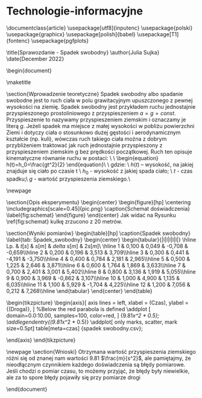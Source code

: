 # Technologie-informacyjne

\documentclass{article}
\usepackage[utf8]{inputenc}
\usepackage{polski}
\usepackage{graphicx}
\usepackage[polish]{babel}
\usepackage[T1]{fontenc}
\usepackage{pgfplots}

\title{Sprawozdanie - Spadek swobodny}
\author{Julia Sujka}
\date{December 2022}

\begin{document}

\maketitle

\section{Wprowadzenie teoretyczne}
Spadek swobodny albo spadanie swobodne jest to ruch ciała w polu grawitacyjnym upuszczonego z
pewnej wysokości na ziemię. Spadek swobodny jest przykładem ruchu jednostajnie przyspieszonego
prostoliniowego z przyspieszeniem $a=g=const$. Przyspieszenie to nazywamy przyspieszeniem
ziemskim i oznaczamy je literą $g$. Jeżeli spadek ma miejsce z małej wysokości w pobliżu powierzchni
Ziemi i dotyczy ciała o stosunkowo dużej gęstości i aerodynamicznym kształcie (np. kuli), wówczas
ruch takiego ciała można z dobrym przybliżeniem traktować jak ruch jednostajnie przyspieszony z
przyspieszeniem ziemskim g bez prędkości początkowej. Ruch ten opisuje kinematyczne równanie
ruchu w postaci:
\\
\\
\begin{equation}
h(t)=h_0=\frac{gt^2}{2}
\end{equation}\\
\\
gdzie: \\
$h(t)$ – wysokość, na jakiej znajduje się ciało po czasie t \\
$h_0$ - wysokość z jakiej spada ciało; \\
$t$ - czas spadku;\\
$g$ - wartość przyspieszenia ziemskiego.\\

\newpage

\section{Opis eksperymentu}
\begin{center}
\begin{figure}[hp]
\centering
\includegraphics[scale=0.45]{pic.png}
\caption{Schemat doświadczenia}
\label{fig:schemat}
\end{figure}
\end{center}
Jak widać na Rysunku \ref{fig:schemat} kulkę zrzucono z 20 metrów.

\section{Wyniki pomiarów}
\begin{table}[hp]
\caption{Spadek swobodny}
\label{tab: Spadek_swobodny}
\begin{center}
\begin{tabular}{|l|l|l|l|l|}
\hline Lp. & $t[s]$ & $s[m]$ & $delta$ $s[m]$ & $2s[m]$\\
\hline
1 & 0,100 & 0,049 & -0,708 & -0,659\\\hline
2 & 0,200 & 0,196 & 3,513 & 3,709\\\hline
3 & 0,300 & 0,441 & -4,191 & -3,750\\\hline
4 & 0,400 & 0,784 & 2,181 & 2,965\\\hline
5 & 0,500 & 1,225 & 2,646 & 3,871\\\hline
6 & 0,600 & 1,764 & 1,869 & 3,633\\\hline
7 & 0,700 & 2,401 & 3,001 & 5,402\\\hline
8 & 0,800 & 3,136 & 1,919 & 5,055\\\hline
9 & 0,900 & 3,969 & -0,862 & 3,107\\\hline
10 & 1,000 & 4,900 & 1,135 & 6,035\\\hline
11 & 1,100 & 5,929 & -1,704 & 4,225\\\hline
12 & 1,200 & 7,056 & 0,212 & 7,268\\\hline
\end{tabular}
\end{center}
\end{table}

\begin{tikzpicture}
\begin{axis}[
    axis lines = left,
    xlabel = \(Czas\),
    ylabel = {\(Droga\)},
]
%Below the red parabola is defined
\addplot [
    domain=0.0:10.00, 
    samples=100, 
    color=red,
]
{9.81*x^2 * 0.5};
\addlegendentry{\(9.81*x^2 * 0.5\)}
\addplot[
    only marks,
    scatter,
    mark size=0.5pt]
table[meta=czas]
{spadek swobodny.csv};

\end{axis}
\end{tikzpicture}


\newpage
\section{Wnioski}
Otrzymana wartość przyspieszenia ziemskiego różni się od znanej nam wartości 9.81 $\frac{m}{s^2}$, ale
pamiętajmy, że nieodłącznym czynnikiem każdego doświadczenia są błędy pomiarowe. Jeśli chodzi o
pomiar czasu, to możemy przyjąć, że błędy były niewielkie, ale za to spore błędy pojawiły się przy
pomiarze drogi

\end{document}
